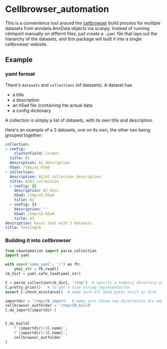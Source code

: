 # Cellbrowser_automation

This is a convenience tool around the [cellbrowser](https://github.com/maximilianh/cellBrowser) build process for multiple datasets from anndata.AnnData objects via scanpy.
Instead of running cbImport manually on differnt files, just create a `.yaml` file that lays out the hierarchy of the datasets, and this package will built it into a single cellbrowser website.

## Example
### yaml format
There's `datasets` and `collections` (of datasets).
A dataset has
- a title
- a description
- an h5ad file (containing hte actual data
- a config dictionary

A collection is simply a list of datasets, with its own title and description.

Here's an example of a 3 datasets, one on its own, the other two being grouped together:
```yaml
collection:
- config:
    clusterField: leiden
  title: A1
  description: A1 description
  h5ad: /tmp/a1.h5ad
- collection:
  description: A2/A3 collection description
  title: A2A3_collection
  - config: {}
    description: A2 desc
    h5ad: /tmp/a2.h5ad
    title: A2
  - config: {}
    description: ''
    h5ad: /tmp/a3.h5ad
    title: A3
description: basic test with 3 datasets
title: TestingCB
```

### Building it into cellbrowser
```python
from cbautomation import parse_collection
import yaml

with open('some.yaml', 'r') as fh:
    ymal_str = fh.read()
cb_dict = yaml.safe_load(ymal_str)

C = parse_collection(cb_dict, '/tmp')  # specify a tempory directory where cellbrowser stores intermediate results
C.pretty_print()   # to get a nice string representaiton
assert C.check_existance()  # make sure all h5ad paths exist on disk

importdir = '/tmp/CB_import'  # make sure those two directories are empty, cellbrowser gets thrown off by old results
cellbrowser_outfolder = '/tmp/CB_build'
C.do_import(importdir )


C.do_build(
    f'{importdir}/{C.name}',
    f'{importdir}/{C.name}',
    cellbrowser_outfolder
)
```
